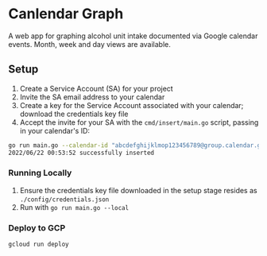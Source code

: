 # Canlendar Graph

A web app for graphing alcohol unit intake documented via Google calendar events. Month, week and day views are available. 

## Setup

1) Create a Service Account (SA) for your project 
1) Invite the SA email address to your calendar
1) Create a key for the Service Account associated with your calendar; download the credentials key file
1) Accept the invite for your SA with the `cmd/insert/main.go` script, passing in your calendar's ID:
```bash
go run main.go --calendar-id "abcdefghijklmop123456789@group.calendar.google.com" --creds-file ./credentials.json
2022/06/22 00:53:52 successfully inserted
```

### Running Locally

1) Ensure the credentials key file downloaded in the setup stage resides as `./config/credentials.json`
1) Run with `go run main.go --local`

### Deploy to GCP

```bash
gcloud run deploy
```